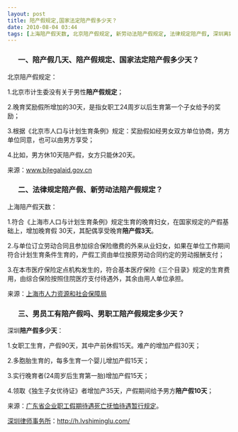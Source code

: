 ```yaml
---
layout: post
title: 陪产假规定,国家法定陪产假多少天？
date: 2010-08-04 03:44
tags: [上海陪产假天数, 北京陪产假规定, 新劳动法陪产假规定, 法律规定陪产假, 深圳离婚律师咨询, 深圳陪产假多少天, 男员工有陪产假吗, 男职工陪产假规定多少天, 陪产假几天]
---
```

<ol>
<h3>一、陪产假几天、陪产假规定、国家法定陪产假多少天？</h3>
</ol>
北京陪产假规定：

1.北京市计生委没有关于男性<strong>陪产假规定</strong>；

2.晚育奖励假所增加的30天，是指女职工24周岁以后生育第一个子女给予的奖励；

3.根据《北京市人口与计划生育条例》规定：奖励假如经男女双方单位协商，男方单位同意，也可以由男方享受；

4.比如，男方休10天陪产假，女方只能休20天。

来源：<a href="http://www.bjlegalaid.gov.cn/mvnforum/mvnforum/viewthread?thread=19396" target="_blank">www.bjlegalaid.gov.cn</a>
<ol>
<h3>二、法律规定陪产假、新劳动法陪产假规定？</h3>
</ol>
上海陪产假天数：

1.符合《上海市人口与计划生育条例》规定生育的晚育妇女，在国家规定的产假基础上，增加晚育假 30天，其配偶享受晚育<strong>陪产假3天</strong>。

2.与单位订立劳动合同且参加综合保险缴费的外来从业妇女，如果在单位工作期间符合计划生育条件生育的，产假工资由单位按原劳动合同约定的劳动报酬支付；

3.在本市医疗保险定点机构发生的，符合基本医疗保险《三个目录》规定的生育费用，由综合保险按照住院医疗支付待遇外，其余由用人单位承担。

来源：<a href="http://www.12333sh.gov.cn/200912333/2009hdpy/gzpy/fk/201005/t20100510_1117466.shtml" target="_blank">上海市人力资源和社会保障局</a>
<ol>
<h3>三、男员工有陪产假吗、男职工陪产假规定多少天？</h3>
</ol>
深圳<strong>陪产假多少天</strong>：

1.女职工生育，产假90天，其中产前休假15天。难产的增加产假30天；

2.多胞胎生育的，每多生育一个婴儿增加产假15天；

3.实行晚育者(24周岁后生育第一胎)增加产假15天；

4.领取《独生子女优待证》者增加产35天，产假期间给予男方<strong>陪产假10天</strong>；

来源：<a href="http://www.gd.lss.gov.cn/ldtzw/zc/flfg/fgcx/t20070112_18500.htm" target="_blank">广东省企业职工假期待遇死亡抚恤待遇暂行规定</a>。

<a href="http://h.lvshiminglu.com/">深圳律师事务所</a>：<a href="http://h.lvshiminglu.com/">http://h.lvshiminglu.com/</a>

